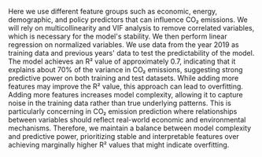 Here we use different feature groups such as economic, energy, demographic, and policy predictors that can influence CO₂ emissions. We will rely on multicollinearity and VIF analysis to remove correlated variables, which is necessary for the model's stability. We then perform linear regression on normalized variables. We use data from the year 2019 as training data and previous years' data to test the predictability of the model. The model achieves an R² value of approximately 0.7, indicating that it explains about 70% of the variance in CO₂ emissions, suggesting strong predictive power on both training and test datasets. While adding more features may improve the R² value, this approach can lead to overfitting. Adding more features increases model complexity, allowing it to capture noise in the training data rather than true underlying patterns. This is particularly concerning in CO₂ emission prediction where relationships between variables should reflect real-world economic and environmental mechanisms. Therefore, we maintain a balance between model complexity and predictive power, prioritizing stable and interpretable features over achieving marginally higher R² values that might indicate overfitting.
